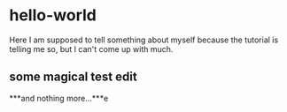# hello-world
Here I am supposed to tell something about myself because the tutorial is telling me so, but I can't come up with much.

## some magical test edit
***and nothing more...***e